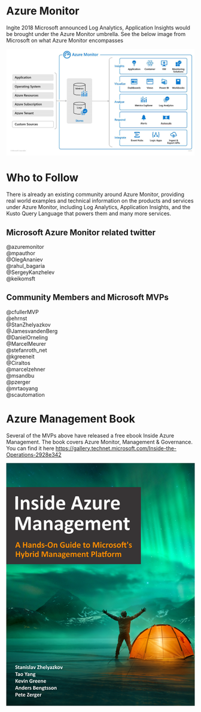 # Azure Monitor 

Ingite 2018 Microsoft announced Log Analytics, Application Insights would be brought under the Azure Monitor umbrella. See the below image from Microsoft on what Azure Monitor encompasses

![azure monitor overview](images/overview.png)

# Who to Follow

There is already an existing community around Azure Monitor, providing real world examples and technical information on the products and services under Azure Monitor, including Log Analytics, Application Insights, and the Kusto Query Language that powers them and many more services.

## Microsoft Azure Monitor related twitter

@azuremonitor  
@mpauthor  
@OlegAnaniev  
@rahul_bagaria  
@SergeyKanzhelev   
@keikomsft

## Community Members and Microsoft MVPs

@cfullerMVP  
@ehrnst  
@StanZhelyazkov  
@JamesvandenBerg  
@DanielOrneling  
@MarcelMeurer  
@stefanroth_net  
@kgreeneit  
@Ciraltos  
@marcelzehner  
@msandbu  
@pzerger  
@mrtaoyang  
@scautomation  


# Azure Management Book
Several of the MVPs above have released a free ebook Inside Azure Management. The book covers Azure Monitor, Management & Governance. You can find it here https://gallery.technet.microsoft.com/Inside-the-Operations-2928e342 

![Inside Azure Management](images/Inside_Azure_Management_Cover.png)
